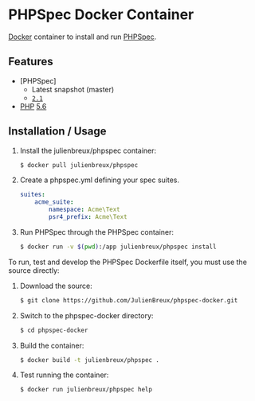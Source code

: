 # PHPSpec Docker Container

[Docker](https://www.docker.com) container to install and run [PHPSpec](https://www.phpspec.net/).

## Features

* [PHPSpec]
  * Latest snapshot (master)
  * [`2.1`](https://github.com/phpspec/phpspec/blob/2.1.1/CHANGES.md)
* [PHP](http://php.net) [5.6](http://php.net/ChangeLog-5.php)

## Installation / Usage

1. Install the julienbreux/phpspec container:

    ``` sh
	$ docker pull julienbreux/phpspec
	```

2. Create a phpspec.yml defining your spec suites.

    ``` yml
	suites:
		acme_suite:
	    	namespace: Acme\Text
    		psr4_prefix: Acme\Text
    ```

3. Run PHPSpec through the PHPSpec container:

    ``` sh
	$ docker run -v $(pwd):/app julienbreux/phpspec install
    ```

To run, test and develop the PHPSpec Dockerfile itself, you must use the source directly:

1. Download the source:

    ``` sh
	$ git clone https://github.com/JulienBreux/phpspec-docker.git
    ```

2. Switch to the phpspec-docker directory:

    ``` sh
	$ cd phpspec-docker
    ```

3. Build the container:

    ``` sh
	$ docker build -t julienbreux/phpspec .
    ```

4. Test running the container:

    ``` sh
	$ docker run julienbreux/phpspec help
	```
